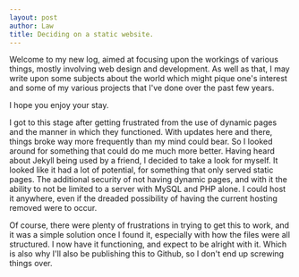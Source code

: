 ```yaml
---
layout: post
author: Law
title: Deciding on a static website.
---
```

Welcome to my new log, aimed at focusing upon the workings of various things, mostly involving web design and development. As well as that, I may write upon some subjects about the world which might pique one's interest and some of my various projects that I've done over the past few years.

I hope you enjoy your stay.

I got to this stage after getting frustrated from the use of dynamic pages and the manner in which they functioned. With updates here and there, things broke way more frequently than my mind could bear. So I looked around for something that could do me much more better. Having heard about Jekyll being used by a friend, I decided to take a look for myself. It looked like it had a lot of potential, for something that only served static pages. The additional security of not having dynamic pages, and with it the ability to not be limited to a server with MySQL and PHP alone. I could host it anywhere, even if the dreaded possibility of having the current hosting removed were to occur.

Of course, there were plenty of frustrations in trying to get this to work, and it was a simple solution once I found it, especially with how the files were all structured. I now have it functioning, and expect to be alright with it. Which is also why I'll also be publishing this to Github, so I don't end up screwing things over.
